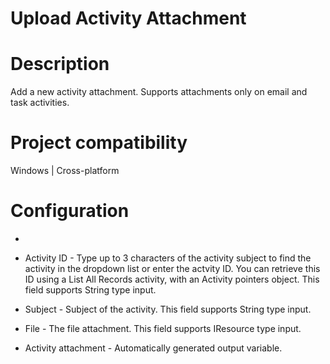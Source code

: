 ﻿# Upload Activity Attachment

# Description

Add a new activity attachment. Supports attachments only on email and task
                activities.

# Project compatibility

Windows | Cross-platform

# Configuration

* 
* Activity ID - Type up to 3 characters of the activity subject to find the activity in the dropdown list or enter the actvity ID. You can retrieve this ID using a List All Records activity, with an Activity pointers object. This field supports String type input.
* Subject - Subject of the activity. This field supports String type input.
* File - The file attachment. This field supports IResource type input.









* Activity attachment - Automatically generated output variable.
